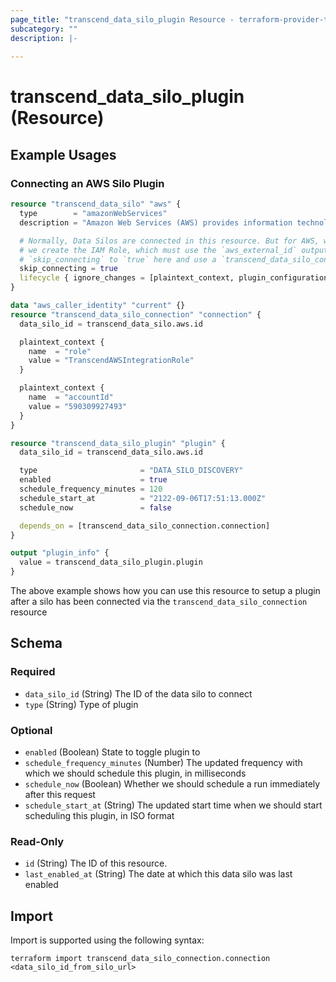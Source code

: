 ```yaml
---
page_title: "transcend_data_silo_plugin Resource - terraform-provider-transcend"
subcategory: ""
description: |-
  
---
```


# transcend_data_silo_plugin (Resource)



## Example Usages

### Connecting an AWS Silo Plugin

```terraform
resource "transcend_data_silo" "aws" {
  type        = "amazonWebServices"
  description = "Amazon Web Services (AWS) provides information technology infrastructure services to businesses in the form of web services."

  # Normally, Data Silos are connected in this resource. But for AWS, we want to delay connecting until after
  # we create the IAM Role, which must use the `aws_external_id` output from this resource. So instead, we set
  # `skip_connecting` to `true` here and use a `transcend_data_silo_connection` resource below
  skip_connecting = true
  lifecycle { ignore_changes = [plaintext_context, plugin_configuration] }
}

data "aws_caller_identity" "current" {}
resource "transcend_data_silo_connection" "connection" {
  data_silo_id = transcend_data_silo.aws.id

  plaintext_context {
    name  = "role"
    value = "TranscendAWSIntegrationRole"
  }

  plaintext_context {
    name  = "accountId"
    value = "590309927493"
  }
}

resource "transcend_data_silo_plugin" "plugin" {
  data_silo_id = transcend_data_silo.aws.id

  type                       = "DATA_SILO_DISCOVERY"
  enabled                    = true
  schedule_frequency_minutes = 120
  schedule_start_at          = "2122-09-06T17:51:13.000Z"
  schedule_now               = false

  depends_on = [transcend_data_silo_connection.connection]
}

output "plugin_info" {
  value = transcend_data_silo_plugin.plugin
}
```

The above example shows how you can use this resource to setup a plugin after a silo has been connected via the `transcend_data_silo_connection` resource

<!-- schema generated by tfplugindocs -->
## Schema

### Required

- `data_silo_id` (String) The ID of the data silo to connect
- `type` (String) Type of plugin

### Optional

- `enabled` (Boolean) State to toggle plugin to
- `schedule_frequency_minutes` (Number) The updated frequency with which we should schedule this plugin, in milliseconds
- `schedule_now` (Boolean) Whether we should schedule a run immediately after this request
- `schedule_start_at` (String) The updated start time when we should start scheduling this plugin, in ISO format

### Read-Only

- `id` (String) The ID of this resource.
- `last_enabled_at` (String) The date at which this data silo was last enabled

## Import

Import is supported using the following syntax:

```shell
terraform import transcend_data_silo_connection.connection <data_silo_id_from_silo_url>
```